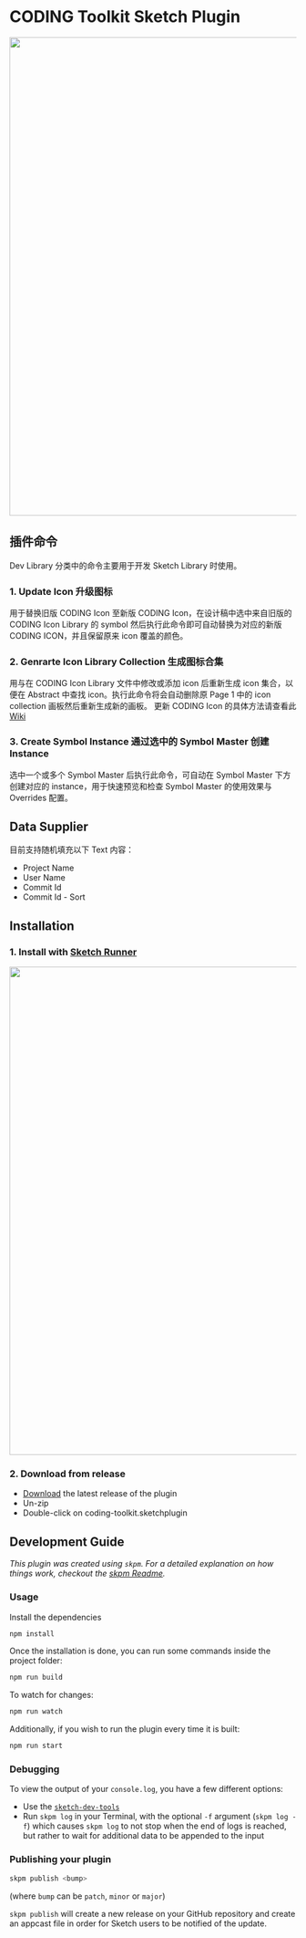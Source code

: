 # CODING Toolkit Sketch Plugin

<img src='https://user-images.githubusercontent.com/5106039/80345374-9c313380-889b-11ea-9686-2e3d2d6ee4ac.png' width='839px'>

## 插件命令
Dev Library 分类中的命令主要用于开发 Sketch Library 时使用。

### 1. Update Icon 升级图标
用于替换旧版 CODING Icon 至新版 CODING Icon，在设计稿中选中来自旧版的 CODING Icon Library 的 symbol 然后执行此命令即可自动替换为对应的新版 CODING ICON，并且保留原来 icon 覆盖的颜色。

### 2. Genrarte Icon Library Collection 生成图标合集
用与在 CODING Icon Library 文件中修改或添加 icon 后重新生成 icon 集合，以便在 Abstract 中查找 icon。执行此命令将会自动删除原 Page 1 中的 icon collection 画板然后重新生成新的画板。
更新 CODING Icon 的具体方法请查看此 [Wiki](https://codingcorp.coding.net/p/Design-Center/wiki/1495)

### 3. Create Symbol Instance 通过选中的 Symbol Master 创建 Instance
选中一个或多个 Symbol Master 后执行此命令，可自动在 Symbol Master 下方创建对应的 instance，用于快速预览和检查 Symbol Master 的使用效果与 Overrides 配置。


## Data Supplier

目前支持随机填充以下 Text 内容：

- Project Name
- User Name
- Commit Id
- Commit Id - Sort

## Installation

### 1. Install with [Sketch Runner](https://sketchrunner.com)
<img width="856" src="https://user-images.githubusercontent.com/5106039/84228475-ae98c100-ab19-11ea-88a7-d93d42c2b33e.png">

### 2. Download from release

- [Download](https://github.com/Coding/coding-sketch-toolkit/releases/latest/download/coding-toolkit.sketchplugin.zip) the latest release of the plugin
- Un-zip
- Double-click on coding-toolkit.sketchplugin

## Development Guide

_This plugin was created using `skpm`. For a detailed explanation on how things work, checkout the [skpm Readme](https://github.com/skpm/skpm/blob/master/README.md)._

### Usage

Install the dependencies

```bash
npm install
```

Once the installation is done, you can run some commands inside the project folder:

```bash
npm run build
```

To watch for changes:

```bash
npm run watch
```

Additionally, if you wish to run the plugin every time it is built:

```bash
npm run start
```

### Debugging

To view the output of your `console.log`, you have a few different options:

- Use the [`sketch-dev-tools`](https://github.com/skpm/sketch-dev-tools)
- Run `skpm log` in your Terminal, with the optional `-f` argument (`skpm log -f`) which causes `skpm log` to not stop when the end of logs is reached, but rather to wait for additional data to be appended to the input

### Publishing your plugin

```bash
skpm publish <bump>
```

(where `bump` can be `patch`, `minor` or `major`)

`skpm publish` will create a new release on your GitHub repository and create an appcast file in order for Sketch users to be notified of the update.

